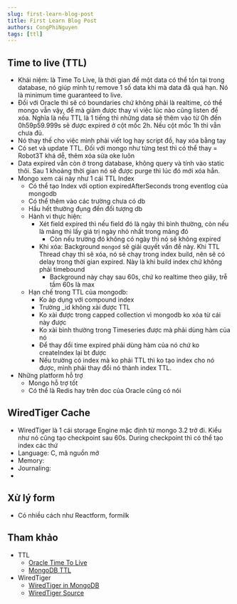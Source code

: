 ```yaml
---
slug: first-learn-blog-post
title: First Learn Blog Post
authors: CongPhiNguyen
tags: [ttl]
---
```


## Time to live (TTL)

- Khái niệm: là Time To Live, là thời gian để một data có thể tồn tại trong database, nó giúp mình tự remove 1 số data khi mà data đã quá hạn. Nó là minimum time guaranteed to live.
- Đối với Oracle thì sẽ có boundaries chứ không phải là realtime, có thể mongo vẫn vậy, để mà giảm được thay vì việc lúc nào cũng listen để xóa. Nghĩa là nếu TTL là 1 tiếng thì những data sẽ thêm vào từ 0h đến 0h59p59.999s sẽ được expired ở cột mốc 2h. Nếu cột mốc 1h thì vẫn chưa đủ.
- Nó thay thế cho việc mình phải viết log hay script đồ, hay xóa bằng tay
- Có set và update TTL. Đối với mongo như từng test thì có thể thay = Robot3T khá dễ, thêm xóa sửa oke luôn
- Data expired vẫn còn ở trong database, không query và tính vào static thôi. Sau 1 khoảng thời gian nó sẽ được purge thì lúc đó mới xóa hẳn.
- Mongo xem cái này như 1 cái TTL Index
  - Có thể tạo Index với option expiredAfterSeconds trong eventlog của mongodb
  - Có thể thêm vào các trường chưa có db
  - Hầu hết thường đụng đến đối tượng db
  - Hành vi thực hiện:
    - Xét field expired thì nếu field đó là ngày thì bình thường, còn nếu là mảng thì lấy giá trị ngày nhỏ nhất trong mảng đó
      - Còn nếu trường đó không có ngày thì nó sẽ không expired
    - Khi xóa: Background `mongod` sẽ giải quyết vấn đề này. Khi TTL Thread chạy thì sẽ xóa, nó sẽ chạy trong index build, nên sẽ có delay trong thời gian expired. Này là khi build index chứ không phải timebound
      - Background này chạy sau 60s, chứ ko realtime theo giây, trễ tầm 60s là max
  - Hạn chế trong TTL của mongodb:
    - Ko áp dụng với compound index
    - Trường \_id không xài được TTL
    - Ko xài được trong capped collection vì mongodb ko xóa từ cái này được
    - Ko xài bình thường trong Timeseries được mà phải dùng hàm của nó
    - Để thay đổi time expired phải dùng hàm của nó chứ ko createIndex lại bt được
    - Nếu trường có index mà ko phải TTL thì ko tạo index cho nó được, mình phải thay đổi nó thành index TTL.
- Những platform hỗ trợ
  - Mongo hỗ trợ tốt
  - Có thể là Redis hay trên doc của Oracle cũng có nói

## WiredTiger Cache

- WiredTiger là 1 cái storage Engine mặc định từ mongo 3.2 trở đi. Kiểu như nó cũng tạo checkpoint sau 60s. During checkpoint thì có thể tạo index các thứ
- Language: C, mã nguồn mở
- Memory:
- Journaling:
-

## Xử lý form
- Có nhiều cách như Reactform, formilk

## Tham khảo

- TTL
  - [Oracle Time To Live](<https://docs.oracle.com/cd/E17277_02/html/GettingStartedGuide/timetolive.html#:~:text=Time%20to%20Live%20(TTL)%20is,appear%20in%20any%20database%20statistics>)
  - [MongoDB TTL](https://www.mongodb.com/docs/manual/core/index-ttl/)
- WiredTiger
  - [WiredTiger in MongoDB](https://www.mongodb.com/docs/manual/core/wiredtiger/)
  - [WiredTiger Source](https://source.wiredtiger.com/develop/ex_access_8c-example.html)
